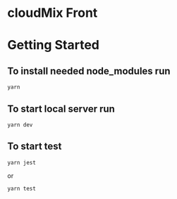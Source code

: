 # cloudMix Front

# Getting Started

## To install needed node_modules run
```
yarn
```

## To start local server run
```
yarn dev
```

## To start test
```
yarn jest 
```
or
```
yarn test 
```

